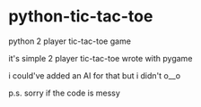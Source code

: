 # python-tic-tac-toe
python 2 player tic-tac-toe game

it's simple 2 player tic-tac-toe wrote with pygame

i could've added an AI for that but i didn't o__o

p.s. sorry if the code is messy
